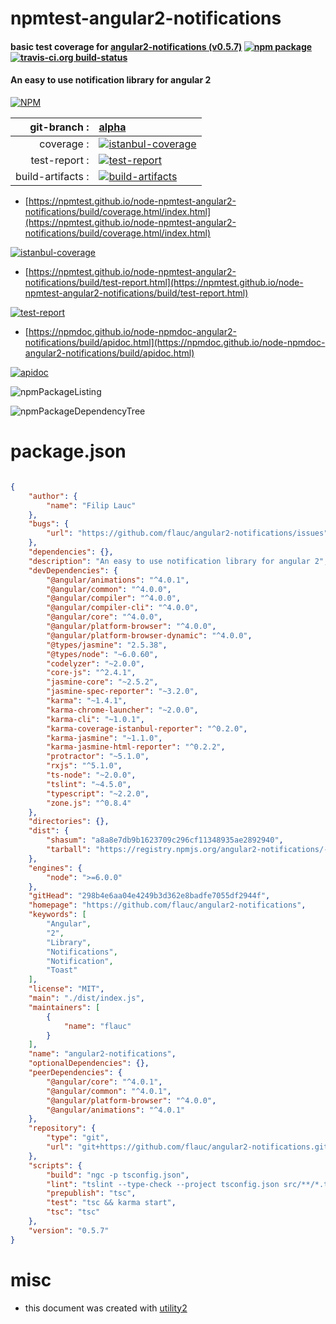 # npmtest-angular2-notifications

#### basic test coverage for  [angular2-notifications (v0.5.7)](https://github.com/flauc/angular2-notifications)  [![npm package](https://img.shields.io/npm/v/npmtest-angular2-notifications.svg?style=flat-square)](https://www.npmjs.org/package/npmtest-angular2-notifications) [![travis-ci.org build-status](https://api.travis-ci.org/npmtest/node-npmtest-angular2-notifications.svg)](https://travis-ci.org/npmtest/node-npmtest-angular2-notifications)

#### An easy to use notification library for angular 2

[![NPM](https://nodei.co/npm/angular2-notifications.png?downloads=true&downloadRank=true&stars=true)](https://www.npmjs.com/package/angular2-notifications)

| git-branch : | [alpha](https://github.com/npmtest/node-npmtest-angular2-notifications/tree/alpha)|
|--:|:--|
| coverage : | [![istanbul-coverage](https://npmtest.github.io/node-npmtest-angular2-notifications/build/coverage.badge.svg)](https://npmtest.github.io/node-npmtest-angular2-notifications/build/coverage.html/index.html)|
| test-report : | [![test-report](https://npmtest.github.io/node-npmtest-angular2-notifications/build/test-report.badge.svg)](https://npmtest.github.io/node-npmtest-angular2-notifications/build/test-report.html)|
| build-artifacts : | [![build-artifacts](https://npmtest.github.io/node-npmtest-angular2-notifications/glyphicons_144_folder_open.png)](https://github.com/npmtest/node-npmtest-angular2-notifications/tree/gh-pages/build)|

- [https://npmtest.github.io/node-npmtest-angular2-notifications/build/coverage.html/index.html](https://npmtest.github.io/node-npmtest-angular2-notifications/build/coverage.html/index.html)

[![istanbul-coverage](https://npmtest.github.io/node-npmtest-angular2-notifications/build/screenCapture.buildCi.browser.%252Ftmp%252Fbuild%252Fcoverage.lib.html.png)](https://npmtest.github.io/node-npmtest-angular2-notifications/build/coverage.html/index.html)

- [https://npmtest.github.io/node-npmtest-angular2-notifications/build/test-report.html](https://npmtest.github.io/node-npmtest-angular2-notifications/build/test-report.html)

[![test-report](https://npmtest.github.io/node-npmtest-angular2-notifications/build/screenCapture.buildCi.browser.%252Ftmp%252Fbuild%252Ftest-report.html.png)](https://npmtest.github.io/node-npmtest-angular2-notifications/build/test-report.html)

- [https://npmdoc.github.io/node-npmdoc-angular2-notifications/build/apidoc.html](https://npmdoc.github.io/node-npmdoc-angular2-notifications/build/apidoc.html)

[![apidoc](https://npmdoc.github.io/node-npmdoc-angular2-notifications/build/screenCapture.buildCi.browser.%252Ftmp%252Fbuild%252Fapidoc.html.png)](https://npmdoc.github.io/node-npmdoc-angular2-notifications/build/apidoc.html)

![npmPackageListing](https://npmtest.github.io/node-npmtest-angular2-notifications/build/screenCapture.npmPackageListing.svg)

![npmPackageDependencyTree](https://npmtest.github.io/node-npmtest-angular2-notifications/build/screenCapture.npmPackageDependencyTree.svg)



# package.json

```json

{
    "author": {
        "name": "Filip Lauc"
    },
    "bugs": {
        "url": "https://github.com/flauc/angular2-notifications/issues"
    },
    "dependencies": {},
    "description": "An easy to use notification library for angular 2",
    "devDependencies": {
        "@angular/animations": "^4.0.1",
        "@angular/common": "^4.0.0",
        "@angular/compiler": "^4.0.0",
        "@angular/compiler-cli": "^4.0.0",
        "@angular/core": "^4.0.0",
        "@angular/platform-browser": "^4.0.0",
        "@angular/platform-browser-dynamic": "^4.0.0",
        "@types/jasmine": "2.5.38",
        "@types/node": "~6.0.60",
        "codelyzer": "~2.0.0",
        "core-js": "^2.4.1",
        "jasmine-core": "~2.5.2",
        "jasmine-spec-reporter": "~3.2.0",
        "karma": "~1.4.1",
        "karma-chrome-launcher": "~2.0.0",
        "karma-cli": "~1.0.1",
        "karma-coverage-istanbul-reporter": "^0.2.0",
        "karma-jasmine": "~1.1.0",
        "karma-jasmine-html-reporter": "^0.2.2",
        "protractor": "~5.1.0",
        "rxjs": "^5.1.0",
        "ts-node": "~2.0.0",
        "tslint": "~4.5.0",
        "typescript": "~2.2.0",
        "zone.js": "^0.8.4"
    },
    "directories": {},
    "dist": {
        "shasum": "a8a8e7db9b1623709c296cf11348935ae2892940",
        "tarball": "https://registry.npmjs.org/angular2-notifications/-/angular2-notifications-0.5.7.tgz"
    },
    "engines": {
        "node": ">=6.0.0"
    },
    "gitHead": "298b4e6aa04e4249b3d362e8badfe7055df2944f",
    "homepage": "https://github.com/flauc/angular2-notifications",
    "keywords": [
        "Angular",
        "2",
        "Library",
        "Notifications",
        "Notification",
        "Toast"
    ],
    "license": "MIT",
    "main": "./dist/index.js",
    "maintainers": [
        {
            "name": "flauc"
        }
    ],
    "name": "angular2-notifications",
    "optionalDependencies": {},
    "peerDependencies": {
        "@angular/core": "^4.0.1",
        "@angular/common": "^4.0.1",
        "@angular/platform-browser": "^4.0.0",
        "@angular/animations": "^4.0.1"
    },
    "repository": {
        "type": "git",
        "url": "git+https://github.com/flauc/angular2-notifications.git"
    },
    "scripts": {
        "build": "ngc -p tsconfig.json",
        "lint": "tslint --type-check --project tsconfig.json src/**/*.ts",
        "prepublish": "tsc",
        "test": "tsc && karma start",
        "tsc": "tsc"
    },
    "version": "0.5.7"
}
```



# misc
- this document was created with [utility2](https://github.com/kaizhu256/node-utility2)
